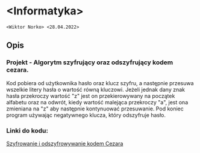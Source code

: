 # \<Informatyka>

`<Wiktor Norko> <28.04.2022>`

## Opis

### Projekt - Algorytm szyfrujący oraz odszyfrujący kodem cezara.
Kod pobiera od użytkownika hasło oraz klucz szyfru, a następnie przesuwa wszelkie litery hasła o wartość równą kluczowi. Jeżeli jednak dany znak hasła przekroczy wartość "z" jest on przekierowywany na początek alfabetu oraz na odwrót, kiedy wartość malejąca przekroczy "a", jest ona zmieniana na "z" aby następnie kontynuować przesuwanie. Pod koniec program używając negatywnego klucza, który odszyfruje hasło.


### Linki do kodu:
[Szyfrowanie i odszyfrowywanie kodem Cezara](https://github.com/WiktorNorek/Informatyka/blob/main/cezara/ConsoleApplication2/ConsoleApplication2.cpp)
